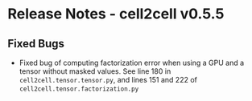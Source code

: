 # Release Notes - cell2cell v0.5.5

## Fixed Bugs

- Fixed bug of computing factorization error when using a GPU and a tensor without masked values.
See line 180 in ```cell2cell.tensor.tensor.py```, and lines 151 and 222 of ```cell2cell.tensor.factorization.py```